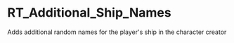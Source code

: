 # RT_Additional_Ship_Names
Adds additional random names for the player's ship in the character creator
